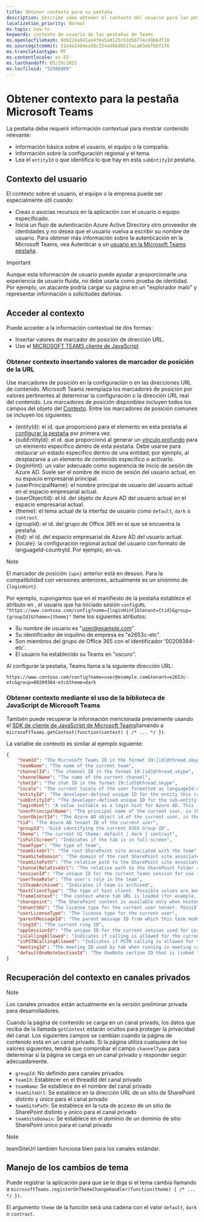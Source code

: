 ```yaml
---
title: Obtener contexto para su pestaña
description: Describe cómo obtener el contexto del usuario para las pestañas
localization_priority: Normal
ms.topic: how-to
keywords: contexto de usuario de las pestañas de Teams
ms.openlocfilehash: 0d9224a941ae4f6a5ad125c93d5877ec49b6df28
ms.sourcegitcommit: 51e4a1464ea58c254ad6bd0317aca03ebf6bf1f6
ms.translationtype: MT
ms.contentlocale: es-ES
ms.lasthandoff: 05/19/2021
ms.locfileid: "52566869"
---
```

# <a name="get-context-for-your-microsoft-teams-tab"></a>Obtener contexto para la pestaña Microsoft Teams

La pestaña debe requerir información contextual para mostrar contenido relevante:

* Información básica sobre el usuario, el equipo o la compañía.
* Información sobre la configuración regional y el tema.
* Lea el `entityId` o que identifica lo que hay en esta `subEntityId` pestaña.

## <a name="user-context"></a>Contexto del usuario

El contexto sobre el usuario, el equipo o la empresa puede ser especialmente útil cuando:

* Creas o asocias recursos en la aplicación con el usuario o equipo especificado.
* Inicia un flujo de autenticación Azure Active Directory otro proveedor de identidades y no desea que el usuario vuelva a escribir su nombre de usuario. Para obtener más información sobre la autenticación en la Microsoft Teams, vea Autenticar a un [usuario en la Microsoft Teams pestaña](~/concepts/authentication/authentication.md).

> [!IMPORTANT]
> Aunque esta información de usuario puede ayudar a proporcionarle una experiencia de usuario fluida, *no* debe usarla como prueba de identidad. Por ejemplo, un atacante podría cargar su página en un "explorador malo" y representar información o solicitudes dañinas.

## <a name="accessing-context"></a>Acceder al contexto

Puede acceder a la información contextual de dos formas:

* Insertar valores de marcador de posición de dirección URL.
* Use el [MICROSOFT TEAMS cliente de JavaScript](/javascript/api/overview/msteams-client).

### <a name="getting-context-by-inserting-url-placeholder-values"></a>Obtener contexto insertando valores de marcador de posición de la URL

Use marcadores de posición en la configuración o en las direcciones URL de contenido. Microsoft Teams reemplaza los marcadores de posición por valores pertinentes al determinar la configuración o la dirección URL real del contenido. Los marcadores de posición disponibles incluyen todos los campos del objeto del [Contexto](/javascript/api/@microsoft/teams-js/microsoftteams.context?view=msteams-client-js-latest&preserve-view=true). Entre los marcadores de posición comunes se incluyen los siguientes:

* {entityId}: el id. que proporcionó para el elemento en esta pestaña al [configurar la pestaña](~/tabs/how-to/create-tab-pages/configuration-page.md) por primera vez.
* {subEntityId}: el id. que proporcionó al generar un [vínculo profundo](~/concepts/build-and-test/deep-links.md) para un elemento específico _dentro_ de esta pestaña. Debe usarse para restaurar un estado específico dentro de una entidad; por ejemplo, al desplazarse a un elemento de contenido específico o activarlo.
* {loginHint}: un valor adecuado como sugerencia de inicio de sesión de Azure AD. Suele ser el nombre de inicio de sesión del usuario actual, en su espacio empresarial principal.
* {userPrincipalName}: el nombre principal de usuario del usuario actual en el espacio empresarial actual.
* {userObjectId}: el id. del objeto de Azure AD del usuario actual en el espacio empresarial actual.
* {theme}: el tema actual de la interfaz de usuario como `default`, `dark` o `contrast`.
* {groupId}: el id. del grupo de Office 365 en el que se encuentra la pestaña.
* {tid}: el id. del espacio empresarial de Azure AD del usuario actual.
* {locale}: la configuración regional actual del usuario con formato de languageId-countryId. Por ejemplo, en-us.

>[!NOTE]
>El marcador de posición `{upn}` anterior está en desuso. Para la compatibilidad con versiones anteriores, actualmente es un sinónimo de `{loginHint}`.

Por ejemplo, supongamos que en el manifiesto de la pestaña establece el atributo en , el usuario que ha iniciado sesión `configURL` `"https://www.contoso.com/config?name={loginHint}&tenant={tid}&group={groupId}&theme={theme}"` tiene los siguientes atributos:

* Su nombre de usuario es "user@example.com".
* Su identificador de inquilino de empresa es "e2653c-etc".
* Son miembros del grupo de Office 365 con el identificador '00209384-etc'.
* El usuario ha establecido su Teams en "oscuro".

Al configurar la pestaña, Teams llama a la siguiente dirección URL:

`https://www.contoso.com/config?name=user@example.com&tenant=e2653c-etc&group=00209384-etc&theme=dark`

### <a name="getting-context-by-using-the-microsoft-teams-javascript-library"></a>Obtener contexto mediante el uso de la biblioteca de JavaScript de Microsoft Teams

También puede recuperar la información mencionada previamente usando el [SDK de cliente de JavaScript de Microsoft Teams](/javascript/api/overview/msteams-client)llamando a `microsoftTeams.getContext(function(context) { /* ... */ })`.

La variable de contexto es similar al ejemplo siguiente:

```json
{
    "teamId": "The Microsoft Teams ID in the format 19:[id]@thread.skype",
    "teamName": "The name of the current team",
    "channelId": "The channel ID in the format 19:[id]@thread.skype",
    "channelName": "The name of the current channel",
    "chatId": "The chat ID in the format 19:[id]@thread.skype",
    "locale": "The current locale of the user formatted as languageId-countryId (for example, en-us)",
    "entityId": "The developer-defined unique ID for the entity this content points to",
    "subEntityId": "The developer-defined unique ID for the sub-entity this content points to",
    "loginHint": "A value suitable as a login hint for Azure AD. This is usually the login name of the current user, in their home tenant",
    "userPrincipalName": "The principal name of the current user, in the current tenant",
    "userObjectId": "The Azure AD object id of the current user, in the current tenant",
    "tid": "The Azure AD tenant ID of the current user",
    "groupId": "Guid identifying the current O365 Group ID",
    "theme": "The current UI theme: default | dark | contrast",
    "isFullScreen": "Indicates if the tab is in full-screen",
    "teamType": "The type of team",
    "teamSiteUrl": "The root SharePoint site associated with the team",
    "teamSiteDomain": "The domain of the root SharePoint site associated with the team",
    "teamSitePath": "The relative path to the SharePoint site associated with the team",
    "channelRelativeUrl": "The relative path to the SharePoint folder associated with the channel",
    "sessionId": "The unique ID for the current Teams session for use in correlating telemetry data",
    "userTeamRole": "The user's role in the team",
    "isTeamArchived": "Indicates if team is archived",
    "hostClientType": "The type of host client. Possible values are android, ios, web, desktop, rigel",
    "frameContext": "The context where tab URL is loaded (for example, content, task, setting, remove, sidePanel)",
    "sharepoint": "The SharePoint context is available only when hosted in SharePoint",
    "tenantSKU": "The license type for the current user tenant. Possible values are enterprise, free, edu, unknown",
    "userLicenseType": "The license type for the current user",
    "parentMessageId": "The parent message ID from which this task module is launched",
    "ringId": "The current ring ID",
    "appSessionId": "The unique ID for the current session used for correlating telemetry data",
    "isCallingAllowed": "Indicates if calling is allowed for the current logged in user",
    "isPSTNCallingAllowed": "Indicates if PSTN calling is allowed for the current logged in user",
    "meetingId": "The meeting ID used by tab when running in meeting context",
    "defaultOneNoteSectionId": "The OneNote section ID that is linked to the channel"
}
```

## <a name="retrieving-context-in-private-channels"></a>Recuperación del contexto en canales privados

> [!Note]
> Los canales privados están actualmente en la versión preliminar privada para desarrolladores.

Cuando la página de contenido se carga en un canal privado, los datos que reciba de la llamada `getContext` estarán ocultos para proteger la privacidad del canal. Los siguientes campos se cambian cuando la página de contenido está en un canal privado. Si la página utiliza cualquiera de los valores siguientes, tendrá que comprobar el campo `channelType` para determinar si la página se carga en un canal privado y responder según adecuadamente.

* `groupId`: No definido para canales privados
* `teamId`: Establecer en el threadId del canal privado
* `teamName`: Se establece en el nombre del canal privado
* `teamSiteUrl`: Se establece en la dirección URL de un sitio de SharePoint distinto y único para el canal privado
* `teamSitePath`: Se establece en la ruta de acceso de un sitio de SharePoint distinto y único para el canal privado
* `teamSiteDomain`: Se establece en el dominio de un dominio de sitio SharePoint único para el canal privado

> [!Note]
>  teamSiteUrl también funciona bien para los canales estándar.

## <a name="theme-change-handling"></a>Manejo de los cambios de tema

Puede registrar la aplicación para que se le diga si el tema cambia llamando a `microsoftTeams.registerOnThemeChangeHandler(function(theme) { /* ... */ })`.

El argumento `theme` de la función será una cadena con el valor `default`, `dark` o `contrast`.
